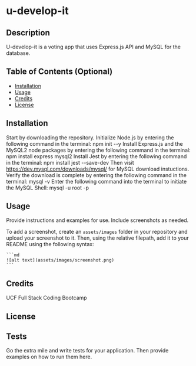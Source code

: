 # u-develop-it

## Description
U-develop-it is a voting app that uses Express.js API and MySQL for the database. 

## Table of Contents (Optional)

- [Installation](#installation)
- [Usage](#usage)
- [Credits](#credits)
- [License](#license)

## Installation

Start by downloading the repository.
Initialize Node.js by entering the following command in the terminal:
    npm init --y
Install Express.js and the MySQL2 node packages by entering the following command in the terminal:
    npm install express mysql2
Install Jest by entering the following command in the terminal:
    npm install jest --save-dev
Then visit https://dev.mysql.com/downloads/mysql/ for MySQL download instuctions. 
Verify the download is complete by entering the following command in the terminal:
    mysql -v
Enter the following command into the terminal to initiate the MySQL Shell:
    mysql -u root -p


## Usage

Provide instructions and examples for use. Include screenshots as needed.

To add a screenshot, create an `assets/images` folder in your repository and upload your screenshot to it. Then, using the relative filepath, add it to your README using the following syntax:

    ```md
    ![alt text](assets/images/screenshot.png)
    ```

## Credits

UCF Full Stack Coding Bootcamp

## License


## Tests

Go the extra mile and write tests for your application. Then provide examples on how to run them here.
